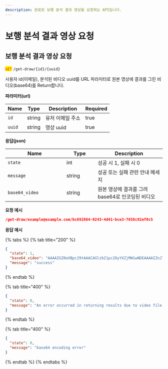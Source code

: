 ```yaml
---
description: 완료된 보행 분석 결과 영상을 요청하는 API입니다.
---
```


# 보행 분석 결과 영상 요청

## 보행 분석 결과 영상 요청

<mark style="color:red;">`GET`</mark> `/get-draw/{id}/{uuid}`

사용자 id(이메일), 분석된 비디오 uuid를 URL 파라미터로 원본 영상에 결과를 그린 비디오(base64)를 Return합니다.

**파라미터(url)**

<table><thead><tr><th>Name</th><th>Type</th><th>Description</th><th data-type="checkbox">Required</th></tr></thead><tbody><tr><td><code>id</code></td><td>string</td><td>유저 이메일 주소</td><td>true</td></tr><tr><td><code>uuid</code></td><td>string</td><td>영상 uuid</td><td>true</td></tr></tbody></table>

**응답(json)**

<table><thead><tr><th width="172">Name</th><th width="84">Type</th><th>Description</th></tr></thead><tbody><tr><td><code>state</code></td><td>int</td><td>성공 시 1, 실패 시 0</td></tr><tr><td><code>message</code></td><td>string</td><td>성공 또는 실패 관련 안내 메세지</td></tr><tr><td><code>base64_video</code></td><td>string</td><td>원본 영상에 결과를 그려 base64로 인코딩된 비디오</td></tr></tbody></table>

**요청 예시**

```json
/get-draw/example@example.com/bc692864-0243-4d41-bce3-7658c92ef0c5
```

**응답 예시**

{% tabs %}
{% tab title="200" %}
```json
{
  "state": 1,
  "base64_video": "AAAAIGZ0eXBpc29tAAACAGlzb21pc28yYXZjMW1wNDEAAAAIZnJlZQAK/7BtZGF0AAACugYF … (이하 생략)",
  "message": "success"
}
```
{% endtab %}

{% tab title="400" %}
```json
{
  "state": 0,
  "message": "An error occurred in returning results due to video file being created"
}
```
{% endtab %}

{% tab title="400" %}
```json
{
  "state": 0,
  "message": "base64 encoding error"
}
```
{% endtab %}
{% endtabs %}


